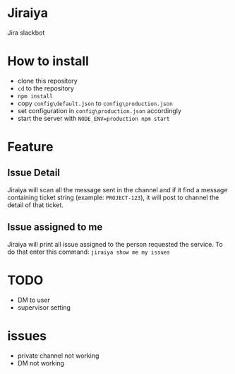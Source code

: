 # Jiraiya

Jira slackbot

# How to install
- clone this repository
- `cd` to the repository
- `npm install`
- copy `config\default.json` to `config\production.json`
- set configuration in `config\production.json` accordingly
- start the server with `NODE_ENV=production npm start`



# Feature

## Issue Detail
Jiraiya will scan all the message sent in the channel and if it find a message containing ticket string (example: `PROJECT-123`), it will post to channel the detail of that ticket.

## Issue assigned to me
Jiraiya will print all issue assigned to the person requested the service. To do that enter this command:
`jiraiya show me my issues`

# TODO
- DM to user
- supervisor setting

# issues
- private channel not working
- DM not working
